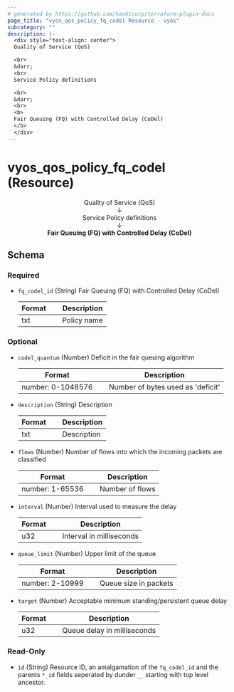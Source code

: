 ```yaml
---
# generated by https://github.com/hashicorp/terraform-plugin-docs
page_title: "vyos_qos_policy_fq_codel Resource - vyos"
subcategory: ""
description: |-
  <div style="text-align: center">
  Quality of Service (QoS)

  <br>
  &darr;
  <br>
  Service Policy definitions

  <br>
  &darr;
  <br>
  <b>
  Fair Queuing (FQ) with Controlled Delay (CoDel)
  </b>
  </div>
---
```


# vyos_qos_policy_fq_codel (Resource)

<div style="text-align: center">
Quality of Service (QoS)

<br>
&darr;
<br>
Service Policy definitions

<br>
&darr;
<br>
<b>
Fair Queuing (FQ) with Controlled Delay (CoDel)
</b>
</div>



<!-- schema generated by tfplugindocs -->
## Schema

### Required

- `fq_codel_id` (String) Fair Queuing (FQ) with Controlled Delay (CoDel)

    |  Format &emsp; | Description  |
    |----------|---------------|
    |  txt  &emsp; |  Policy name  |

### Optional

- `codel_quantum` (Number) Deficit in the fair queuing algorithm

    |  Format &emsp; | Description  |
    |----------|---------------|
    |  number: 0-1048576  &emsp; |  Number of bytes used as 'deficit'  |
- `description` (String) Description

    |  Format &emsp; | Description  |
    |----------|---------------|
    |  txt  &emsp; |  Description  |
- `flows` (Number) Number of flows into which the incoming packets are classified

    |  Format &emsp; | Description  |
    |----------|---------------|
    |  number: 1-65536  &emsp; |  Number of flows  |
- `interval` (Number) Interval used to measure the delay

    |  Format &emsp; | Description  |
    |----------|---------------|
    |  u32  &emsp; |  Interval in milliseconds  |
- `queue_limit` (Number) Upper limit of the queue

    |  Format &emsp; | Description  |
    |----------|---------------|
    |  number: 2-10999  &emsp; |  Queue size in packets  |
- `target` (Number) Acceptable minimum standing/persistent queue delay

    |  Format &emsp; | Description  |
    |----------|---------------|
    |  u32  &emsp; |  Queue delay in milliseconds  |

### Read-Only

- `id` (String) Resource ID, an amalgamation of the `fq_codel_id` and the parents `*_id` fields seperated by dunder `__` starting with top level ancestor.
